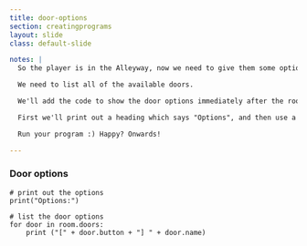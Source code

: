 ```yaml
---
title: door-options
section: creatingprograms
layout: slide
class: default-slide

notes: |
  So the player is in the Alleyway, now we need to give them some options.

  We need to list all of the available doors.

  We'll add the code to show the door options immediately after the room decription.

  First we'll print out a heading which says "Options", and then use a loop to print out each of the doors along with the key to press to go through them.

  Run your program :) Happy? Onwards!

---
```


### Door options

    # print out the options
    print("Options:")
        
    # list the door options
    for door in room.doors:
        print ("[" + door.button + "] " + door.name)


